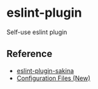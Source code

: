 # eslint-plugin

Self-use eslint plugin

## Reference

- [eslint-plugin-sakina](https://github.com/xn-sakina/eslint-plugin-sakina)
- [Configuration Files (New)](https://eslint.org/docs/latest/use/configure/configuration-files-new)
